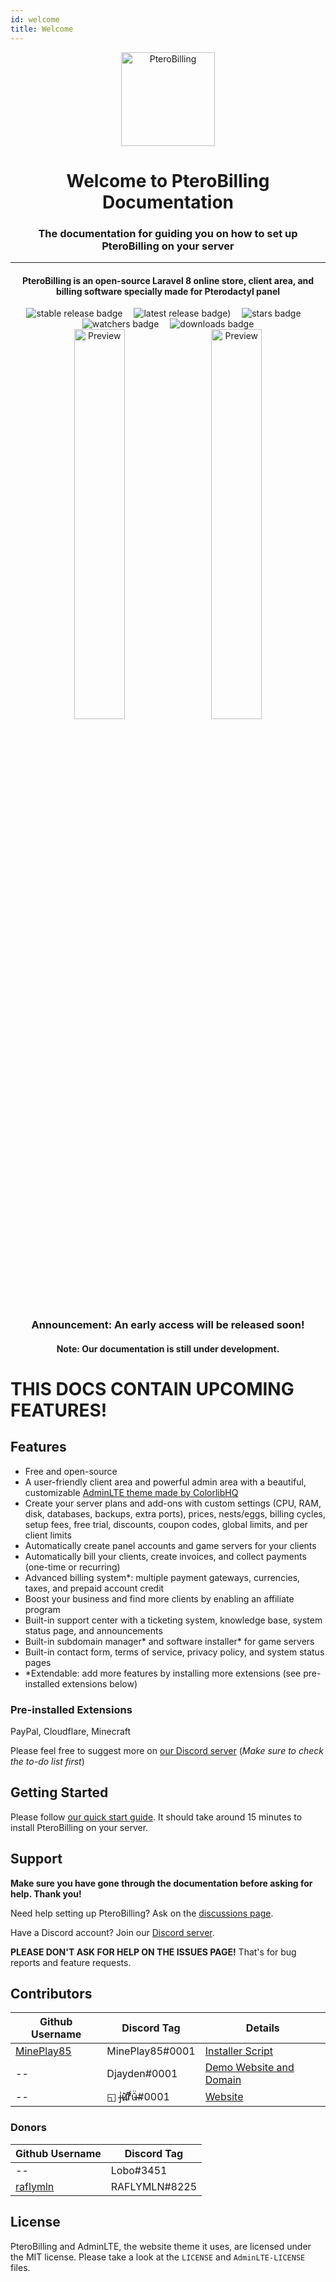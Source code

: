 ```yaml
---
id: welcome
title: Welcome
---
```


<div align="center">
    <img src="https://raw.githubusercontent.com/pterobilling/pterobilling/master/.github/icon_blue.png" alt="PteroBilling" width="150px" />
    <h1>Welcome to PteroBilling Documentation</h1>
    <h3>The documentation for guiding you on how to set up PteroBilling on your server</h3>
    <hr />
    <h4>PteroBilling is an open-source Laravel 8 online store, client area, and billing software specially made for Pterodactyl panel</h4>
    <img src="https://img.shields.io/github/v/release/pterobilling/pterobilling?sort=semver&color=green&label=stable&style=for-the-badge" alt="stable release badge" />&emsp;
    <img src="https://img.shields.io/github/v/release/pterobilling/pterobilling?include_prereleases&sort=semver&label=latest&style=for-the-badge" alt="latest release badge)" />&emsp;
    <img src="https://img.shields.io/github/stars/pterobilling/pterobilling?style=for-the-badge" alt="stars badge" />&emsp;
    <img src="https://img.shields.io/github/watchers/pterobilling/pterobilling?style=for-the-badge" alt="watchers badge" />&emsp;
    <img src="https://img.shields.io/packagist/dt/pterobilling/pterobilling?color=brightgreen&style=for-the-badge" alt="downloads badge" />
    <br />
    <img src="https://raw.githubusercontent.com/pterobilling/pterobilling/master/.github/preview_1_dark.png" alt="Preview" width="40%" />&emsp;
    <img src="https://raw.githubusercontent.com/pterobilling/pterobilling/master/.github/preview_1_light.png" alt="Preview" width="40%" />
    <br />
    <h3>Announcement: An early access will be released soon!</h3>
    <h4>Note: Our documentation is still under development.</h4>
</div>

# THIS DOCS CONTAIN UPCOMING FEATURES!

## Features
- Free and open-source
- A user-friendly client area and powerful admin area with a beautiful, customizable [AdminLTE theme made by ColorlibHQ](https://github.com/ColorlibHQ/AdminLTE)
- Create your server plans and add-ons with custom settings (CPU, RAM, disk, databases, backups, extra ports), prices, nests/eggs, billing cycles, setup fees, free trial, discounts, coupon codes, global limits, and per client limits
- Automatically create panel accounts and game servers for your clients
- Automatically bill your clients, create invoices, and collect payments (one-time or recurring)
- Advanced billing system*: multiple payment gateways, currencies, taxes, and prepaid account credit
- Boost your business and find more clients by enabling an affiliate program
- Built-in support center with a ticketing system, knowledge base, system status page, and announcements
- Built-in subdomain manager* and software installer* for game servers
- Built-in contact form, terms of service, privacy policy, and system status pages
- *Extendable: add more features by installing more extensions (see pre-installed extensions below)

### Pre-installed Extensions
PayPal, Cloudflare, Minecraft

Please feel free to suggest more on [our Discord server](https://discord.gg/GQ5EWQz6MQ) (*Make sure to check the to-do list first*)

## Getting Started
Please follow [our quick start guide](start/require.md). It should take around 15 minutes to install PteroBilling on your server.

## Support
**Make sure you have gone through the documentation before asking for help. Thank you!**

Need help setting up PteroBilling? Ask on the [discussions page](https://github.com/pterobilling/pterobilling/discussions).

Have a Discord account? Join our [Discord server](https://discord.gg/GQ5EWQz6MQ).

**PLEASE DON'T ASK FOR HELP ON THE ISSUES PAGE!** That's for bug reports and feature requests.

## Contributors
Github Username | Discord Tag | Details
--- | --- | ---
[MinePlay85](https://github.com/MinePlay85) | MinePlay85#0001 | [Installer Script](https://github.com/MinePlay85/PteroBilling-installer)
-- | Djayden#0001 | [Demo Website and Domain](https://demo.pterobilling.net)
-- | ◱ j̶͗͘ù̷͝r̷̈́͆û̶̈#0001 | [Website](https://pterobilling.net)

### Donors
Github Username | Discord Tag
--- | ---
-- | Lobo#3451
[raflymln](https://github.com/raflymln) | RAFLYMLN#8225

## License
PteroBilling and AdminLTE, the website theme it uses, are licensed under the MIT license. Please take a look at the `LICENSE` and `AdminLTE-LICENSE` files.
